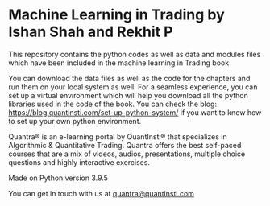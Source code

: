 # Machine Learning in Trading by Ishan Shah and Rekhit P
This repository contains the python codes as well as data and modules files which have been included in the machine learning in Trading book

You can download the data files as well as the code for the chapters and run them on your local system as well. For a seamless experience, you can set up a virtual environment which will help you download all the python libraries used in the code of the book.
You can check the blog: https://blog.quantinsti.com/set-up-python-system/ if you want to know how to set up your own python environment.

Quantra® is an e-learning portal by QuantInsti® that specializes in Algorithmic & Quantitative Trading. 
Quantra offers the best self-paced courses that are a mix of videos, audios, presentations, multiple choice questions and highly interactive exercises.

Made on Python version 3.9.5

You can get in touch with us at quantra@quantinsti.com    
